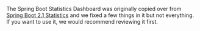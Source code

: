 The Spring Boot Statistics Dashboard was originally copied over from [Spring Boot 2.1 Statistics](https://grafana.com/grafana/dashboards/10280-microservices-spring-boot-2-1/) and we fixed a few things in it but not everything.
If you want to use it, we would recommend reviewing it first.
